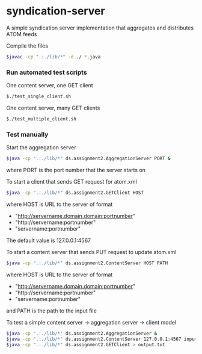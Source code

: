 # syndication-server
A simple syndication server implementation that aggregates and distributes ATOM feeds

Compile the files
```bash
$javac -cp ".:./lib/*" -d ./ *.java
```

### Run automated test scripts

One content server, one GET client
```bash
$./test_single_client.sh
```

One content server, many GET clients
```bash
$./test_multiple_client.sh
```

### Test manually

Start the aggregation server
```bash
$java -cp ".:./lib/*" ds.assignment2.AggregationServer PORT &
```
where PORT is the port number that the server starts on

To start a client that sends GET request for atom.xml
```bash
$java -cp ".:./lib/*" ds.assignment2.GETClient HOST
```
where HOST is URL to the server of format
- "http://servername.domain.domain:portnumber"
- "http://servername:portnumber"
- "servername:portnumber"

The default value is 127.0.0.1:4567

To start a content server that sends PUT request to update atom.xml
```bash
$java -cp ".:./lib/*" ds.assignment2.ContentServer HOST PATH
```

where HOST is URL to the server of format
- "http://servername.domain.domain:portnumber"
- "http://servername:portnumber"
- "servername:portnumber"

and PATH is the path to the input file

To test a simple content server -> aggregation server -> client model
```bash
$java -cp ".:./lib/*" ds.assignment2.AggregationServer &
$java -cp ".:./lib/*" ds.assignment2.ContentServer 127.0.0.1:4567 input.txt
$java -cp ".:./lib/*" ds.assignment2.GETClient > output.txt
```
